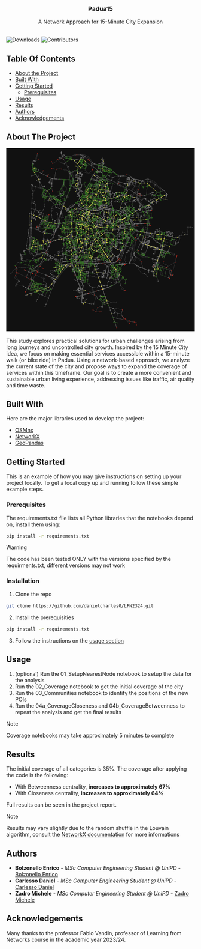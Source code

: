 <br/>
<p align="center">
  <h3 align="center">Padua15</h3>

  <p align="center">
    A Network Approach for 15-Minute City Expansion
    <br/>
    <br/>
  </p>
</p>

![Downloads](https://img.shields.io/github/downloads/danielcharles0/LFN2324/total) ![Contributors](https://img.shields.io/github/contributors/danielcharles0/LFN2324?color=dark-green)

## Table Of Contents

* [About the Project](#about-the-project)
* [Built With](#built-with)
* [Getting Started](#getting-started)
  * [Prerequisites](#prerequisites)
* [Usage](#usage)
* [Results](#results)
* [Authors](#authors)
* [Acknowledgements](#acknowledgements)

## About The Project

![Screen Shot](images/screenshot.png)

This study explores practical solutions for urban challenges arising from long journeys and uncontrolled city growth. Inspired by the 15 Minute City idea, we focus on making essential services accessible within a 15-minute walk (or bike ride) in Padua. Using a network-based approach, we analyze the current state of the city and propose ways to expand the coverage of services within this timeframe. Our goal is to create a more convenient and sustainable urban living experience, addressing issues like traffic, air quality and time waste.

## Built With

Here are the major libraries used to develop the project:

* [OSMnx](https://osmnx.readthedocs.io/en/stable/)
* [NetworkX](https://networkx.org/)
* [GeoPandas](https://geopandas.org/en/stable/index.html)

## Getting Started

This is an example of how you may give instructions on setting up your project locally.
To get a local copy up and running follow these simple example steps.

### Prerequisites

The requirements.txt file lists all Python libraries that the notebooks depend on, install them using:

```sh
pip install -r requirements.txt
```

> [!WARNING]
> The code has been tested ONLY with the versions specified by the requirments.txt, different versions may not work

### Installation

1. Clone the repo

```sh
git clone https://github.com/danielcharles0/LFN2324.git
```

2. Install the prerequisities

```sh
pip install -r requirements.txt
```

3. Follow the instructions on the [usage section](#usage)

## Usage

1. (optional) Run the 01_SetupNearestNode notebook to setup the data for the analysis
2. Run the 02_Coverage notebook to get the initial coverage of the city
3. Run the 03_Communities notebook to identify the positions of the new POIs
4. Run the 04a_CoverageCloseness and 04b_CoverageBetweenness to repeat the analysis and get the final results

> [!NOTE]  
> Coverage notebooks may take approximately 5 minutes to complete

## Results
The initial coverage of all categories is 35%. The coverage after applying the code is the following: 

* With Betweenness centrality, **increases to approximately 67%**
* With Closeness centrality, **increases to approximately 64%**

Full results can be seen in the project report.

> [!NOTE]  
> Results may vary slightly due to the random shuffle in the Louvain algorithm, consult the [NetworkX documentation](https://networkx.org/documentation/stable/reference/algorithms/generated/networkx.algorithms.community.louvain.louvain_communities.html#networkx.algorithms.community.louvain.louvain_communities) for more informations

## Authors

* **Bolzonello Enrico** - *MSc Computer Engineering Student @ UniPD* - [Bolzonello Enrico](https://github.com/enricobolzonello/)
* **Carlesso Daniel** - *MSc Computer Engineering Student @ UniPD* - [Carlesso Daniel](https://github.com/danielcharles0)
* **Zadro Michele** - *MSc Computer Engineering Student @ UniPD* - [Zadro Michele](https://github.com/MicheleZadro)

## Acknowledgements
Many thanks to the professor Fabio Vandin, professor of Learning from Networks course in the academic year 2023/24.
